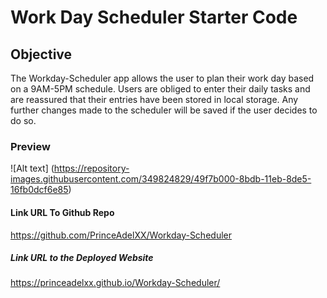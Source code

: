 # Work Day Scheduler Starter Code

## Objective

The Workday-Scheduler app allows the user to plan their work day based on a 9AM-5PM schedule. Users are obliged to enter their daily tasks and are reassured that their entries have been stored in local storage. Any further changes made to the scheduler will be saved if the user decides to do so. 

### Preview

![Alt text] (https://repository-images.githubusercontent.com/349824829/49f7b000-8bdb-11eb-8de5-16fb0dcf6e85)



#### Link URL To Github Repo

https://github.com/PrinceAdelXX/Workday-Scheduler

##### Link URL to the Deployed Website

https://princeadelxx.github.io/Workday-Scheduler/
